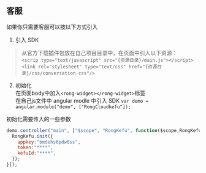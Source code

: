 ## 客服
  如果你只需要客服可以按以下方式引入

1. 引入 SDK
> 从官方下载插件包放在自己项目目录中，在页面中引入以下资源：  
`<scrip type="text/javascript" src="{资源目录}/main.js"></script>`  
  `<link rel="stylesheet" type="text/css" href="{资源目录}/css/conversation.css"/>`  

2. 初始化  
在页面body中加入`<rong-widget></rong-widget>`标签  
在自己js文件中 angular modle 中引入 SDK `var demo = angular.module("demo", ["RongCloudkefu"]);`

初始化需要传入的一些参数
```javascript
demo.controller("main", ["$scope", "RongKefu", function($scope,RongKefu) {
  RongKefu.init({
    appkey:"bmdehs6pdw0ss",
    token:"****",
    kefuId:"****",
  });
}]);
```
